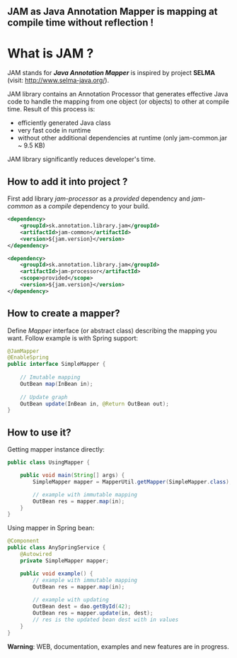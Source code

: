 <!--                                                                           -->
<!--  Copyright 2019 - Annotation,s.r.o.                                         -->
<!--                                                                           -->
<!--  Licensed under the Apache License, Version 2.0 (the "License");          -->
<!--  you may not use this file except in compliance with the License.         -->
<!--  You may obtain a copy of the License at                                  -->
<!--                                                                           -->
<!--           http://www.apache.org/licenses/LICENSE-2.0                      -->
<!--                                                                           -->
<!--  Unless required by applicable law or agreed to in writing, software      -->
<!--  distributed under the License is distributed on an "AS IS" BASIS,        -->
<!--  WITHOUT WARRANTIES OR CONDITIONS OF ANY KIND, either express or implied. -->
<!--  See the License for the specific language governing permissions and      -->
<!--  limitations under the License.                                           -->
<!--                                                                           -->

## JAM as Java Annotation Mapper is mapping at compile time without reflection !

# What is JAM ?

JAM stands for ***Java Annotation Mapper*** is inspired by 
project **SELMA** (visit: http://www.selma-java.org/).

JAM library contains an Annotation Processor that generates effective Java code 
to handle the mapping from one object (or objects) to other at compile time. 
Result of this process is:
  * efficiently generated Java class 
  * very fast code in runtime 
  * without other additional dependencies at runtime (only jam-common.jar ~ 9.5 KB) 

JAM library significantly reduces developer's time.


## How to add it into project ?

First add library *jam-processor* as a *provided* dependency and *jam-common* as a *compile* dependency to your build.
```xml
<dependency>
    <groupId>sk.annotation.library.jam</groupId>
    <artifactId>jam-common</artifactId>
    <version>${jam.version}</version>
</dependency>

<dependency>
    <groupId>sk.annotation.library.jam</groupId>
    <artifactId>jam-processor</artifactId>
    <scope>provided</scope>
    <version>${jam.version}</version>
</dependency>
```

## How to create a mapper?
Define *Mapper* interface (or abstract class) describing the mapping you want. Follow example is with Spring support:

```java
@JamMapper
@EnableSpring
public interface SimpleMapper {
    
    // Imutable mapping
    OutBean map(InBean in);
    
    // Update graph
    OutBean update(InBean in, @Return OutBean out);
}
```

## How to use it?

Getting mapper instance directly:
```java
public class UsingMapper {

    public void main(String[] args) {
        SimpleMapper mapper = MapperUtil.getMapper(SimpleMapper.class);

        // example with immutable mapping
        OutBean res = mapper.map(in);
    }
}
```

Using mapper in Spring bean:
```java
@Component
public class AnySpringService {
    @Autowired
    private SimpleMapper mapper;

    public void example() {
        // example with immutable mapping
        OutBean res = mapper.map(in);
    
        // example with updating
        OutBean dest = dao.getById(42);
        OutBean res = mapper.update(in, dest);
        // res is the updated bean dest with in values
    }
}
```

**Warning**: WEB, documentation, examples and new features are in progress.

